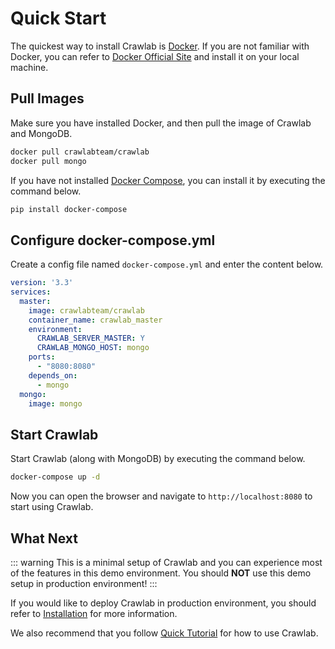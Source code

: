# Quick Start

The quickest way to install Crawlab is [Docker](https://www.docker.com/). If you are not familiar with Docker, you can refer to [Docker Official Site](https://www.docker.com/) and install it on your local machine.

## Pull Images
Make sure you have installed Docker, and then pull the image of Crawlab and MongoDB.

```bash
docker pull crawlabteam/crawlab
docker pull mongo
```

If you have not installed [Docker Compose](https://docs.docker.com/compose/), you can install it by executing the command below.

```bash
pip install docker-compose
```

## Configure docker-compose.yml

Create a config file named `docker-compose.yml` and enter the content below.

```yaml
version: '3.3'
services:
  master:
    image: crawlabteam/crawlab
    container_name: crawlab_master
    environment:
      CRAWLAB_SERVER_MASTER: Y
      CRAWLAB_MONGO_HOST: mongo
    ports:
      - "8080:8080"
    depends_on:
      - mongo
  mongo:
    image: mongo
```

## Start Crawlab

Start Crawlab (along with MongoDB) by executing the command below.

```bash
docker-compose up -d
```

Now you can open the browser and navigate to `http://localhost:8080` to start using Crawlab.

## What Next

::: warning
This is a minimal setup of Crawlab and you can experience most of the features in this demo environment. You should **NOT** use this demo setup in production environment!
:::

If you would like to deploy Crawlab in production environment, you should refer to [Installation](/docs/guide/installation) for more information.

We also recommend that you follow [Quick Tutorial](./use-crawlab/quick-tutorial) for how to use Crawlab.
